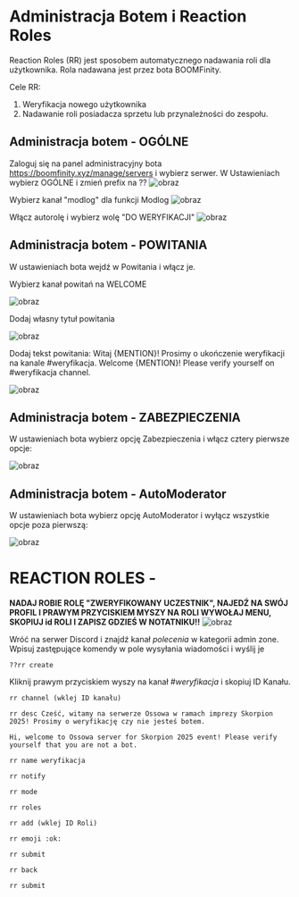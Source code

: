 # Administracja Botem i Reaction Roles

Reaction Roles (RR) jest sposobem automatycznego nadawania roli dla użytkownika. Rola nadawana jest przez bota BOOMFinity.

Cele RR:
1. Weryfikacja nowego użytkownika
2. Nadawanie roli posiadacza sprzetu lub przynależności do zespołu.

## Administracja botem - OGÓLNE

Zaloguj się na panel administracyjny bota https://boomfinity.xyz/manage/servers i wybierz serwer. 
W Ustawieniach wybierz OGÓLNE i zmień prefix na ?? ![obraz](https://github.com/user-attachments/assets/1c10c06d-f9ce-4a06-b71c-8f9366068936)

Wybierz kanał "modlog" dla funkcji Modlog
![obraz](https://github.com/user-attachments/assets/edc7a473-7551-41dc-9e7a-d54cbd54c8d9)

Włącz autorolę i wybierz wolę "DO WERYFIKACJI" 
![obraz](https://github.com/user-attachments/assets/02b5a48e-7496-44b4-8346-a54d94c53504)

## Administracja botem - POWITANIA

W ustawieniach bota wejdź w Powitania i włącz je.

Wybierz kanał powitań na WELCOME

![obraz](https://github.com/user-attachments/assets/022d1807-1219-4cc9-8777-bc211b2a2d9a)

Dodaj własny tytuł powitania

![obraz](https://github.com/user-attachments/assets/3f44b624-7285-4b37-828a-fe17d971f6e4)

Dodaj tekst powitania:
Witaj {MENTION}! Prosimy o ukończenie weryfikacji na kanale #weryfikacja.
Welcome {MENTION}! Please verify yourself on #weryfikacja channel.

![obraz](https://github.com/user-attachments/assets/c034fbac-4ac3-44e8-a355-61e4bf99ecc7)


## Administracja botem - ZABEZPIECZENIA

W ustawieniach bota wybierz opcję Zabezpieczenia i włącz cztery pierwsze opcje:

![obraz](https://github.com/user-attachments/assets/0eaffbc7-0099-42d7-9b7e-c910b611bb9e)

## Administracja botem - AutoModerator

W ustawieniach bota wybierz opcję AutoModerator i wyłącz wszystkie opcje poza pierwszą:

![obraz](https://github.com/user-attachments/assets/525c9a8a-45fa-41fc-8796-e117b3c550ba)

# REACTION ROLES - 

**NADAJ ROBIE ROLĘ "ZWERYFIKOWANY UCZESTNIK", NAJEDŹ NA SWÓJ PROFIL I PRAWYM PRZYCISKIEM MYSZY NA ROLI WYWOŁAJ MENU, SKOPIUJ id ROLI I ZAPISZ GDZIEŚ W NOTATNIKU!!**
![obraz](https://github.com/user-attachments/assets/68529756-a2d2-433f-99aa-f361a3324661)


Wróć na serwer Discord i znajdź kanał *polecenia* w kategorii admin zone.
Wpisuj zastępujące komendy w pole wysyłania wiadomości i wyślij je

```
??rr create
```
Kliknij prawym przyciskiem wyszy na kanał *#weryfikacja* i skopiuj ID Kanału.

```
rr channel (wklej ID kanału)
```

```
rr desc Cześć, witamy na serwerze Ossowa w ramach imprezy Skorpion 2025! Prosimy o weryfikację czy nie jesteś botem.

Hi, welcome to Ossowa server for Skorpion 2025 event! Please verify yourself that you are not a bot.
```
```
rr name weryfikacja
```
```
rr notify
```
```
rr mode
```
```
rr roles
```
```
rr add (wklej ID Roli)
```
```
rr emoji :ok: 
```
```
rr submit
```
```
rr back
```
```
rr submit
```
